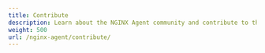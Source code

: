 ```yaml
---
title: Contribute
description: Learn about the NGINX Agent community and contribute to the project.
weight: 500
url: /nginx-agent/contribute/
---
```


